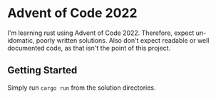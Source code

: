 # Advent of Code 2022
I'm learning rust using Advent of Code 2022. Therefore, expect un-idomatic, poorly written solutions. Also don't expect readable or well documented code, as that isn't the point of this project.

## Getting Started
Simply run `cargo run` from the solution directories.

